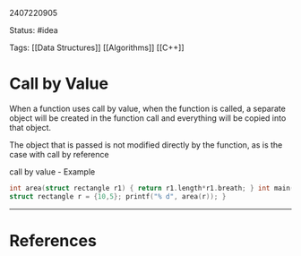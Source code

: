 2407220905

Status: #idea

Tags: [[Data Structures]] [[Algorithms]] [[C++]]

# Call by Value

When a function uses call by value, when the function is called, a separate object will be created in the function call and everything will be copied into that object. 

The object that is passed is not modified directly by the function, as is the case with call by reference 

call by value - Example 
```c++
int area(struct rectangle r1) { return r1.length*r1.breath; } int main() {
struct rectangle r = {10,5}; printf("% d", area(r)); }
```



---
# References

